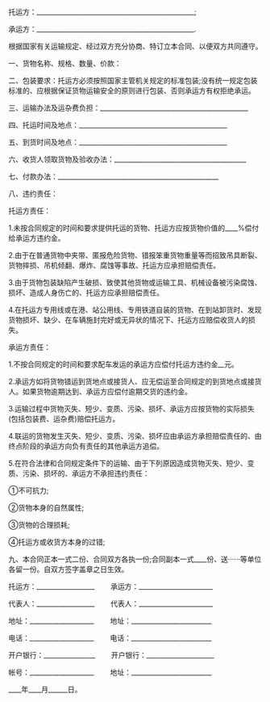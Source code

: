 
 


托运方：_________________________________________________;


承运方：_________________________________________________.


根据国家有关运输规定、经过双方充分协商、特订立本合同、以便双方共同遵守。


一、货物名称、规格、数量、价款：


二、包装要求：托运方必须按照国家主管机关规定的标准包装;没有统一规定包装标准的、应根据保证货物运输安全的原则进行包装、否则承运方有权拒绝承运。


三、运输办法及运杂费负担：______________________________________________


四、托运时间及地点：______________________________________________


五、到货时间及地点：______________________________________________


六、收货人领取货物及验收办法：_________________________________________


七、付款办法：__________________________________________________


八、违约责任：


托运方责任：


1.未按合同规定的时间和要求提供托运的货物、托运方应按货物价值的____%偿付给承运方违约金。


2.由于在普通货物中夹带、匿报危险货物、错报笨重货物重量等而招致吊具断裂、货物摔损、吊机倾翻、爆炸、腐蚀等事故、托运方应承担赔偿责任。


3.由于货物包装缺陷产生破损、致使其他货物或运输工具、机械设备被污染腐蚀、损坏、造成人身伤亡的、托运方应承担赔偿责任。 



4.在托运方专用线或在港、站公用线、专用铁道自装的货物、在到站卸货时、发现货物损坏、缺少、在车辆施封完好或无异状的情况下、托运方应赔偿收货人的损失。


承运方责任：


1.不按合同规定的时间和要求配车发运的承运方应偿付托运方违约金__元。


2.承运方如将货物错运到货地点或接货人、应无偿运至合同规定的到货地点或接货人。如果货物逾期达到、承运方应偿付逾期交货的违约金。


3.运输过程中货物灭失、短少、变质、污染、损坏、承运方应按货物的实际损失(包括包装费、运杂费)赔偿托运方。


4.联运的货物发生灭失、短少、变质、污染、损坏应由承运方承担赔偿责任的、由终点阶段的承运方向负有责任的其他承运方追偿。


5.在符合法律和合同规定条件下的运输、由于下列原因造成货物灭失、短少、变质、污染、损坏的、承运方不承担违约责任：


①不可抗力;


②货物本身的自然属性;


③货物的合理损耗;


④托运方或收货方本身的过错;


九、本合同正本一式二份、合同双方各执一份;合同副本一式____份、送······等单位各留一份。自双方签字盖章之日生效。


托运方：__________________　　 承运方：_______________________


代表人：__________________ 　　代表人：_______________________


地址：____________________ 　　地址：_________________________


电话：____________________ 　　电话：_________________________


开户银行：________________ 　　开户银行：_____________________


帐号：____________________ 　　地址：_________________________


____年____月______日。
 


 

 
 
 
 
 
  


  
 

  


  


  
 
 
 
 

